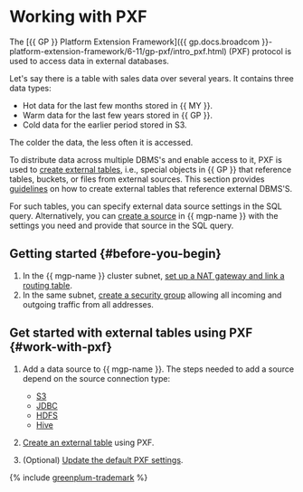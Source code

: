 # Working with PXF

The [{{ GP }} Platform Extension Framework]({{ gp.docs.broadcom }}-platform-extension-framework/6-11/gp-pxf/intro_pxf.html) (PXF) protocol is used to access data in external databases.

Let's say there is a table with sales data over several years. It contains three data types:

* Hot data for the last few months stored in {{ MY }}.
* Warm data for the last few years stored in {{ GP }}.
* Cold data for the earlier period stored in S3.

The colder the data, the less often it is accessed.

To distribute data across multiple DBMS's and enable access to it, PXF is used to [create external tables](../concepts/external-tables.md), i.e., special objects in {{ GP }} that reference tables, buckets, or files from external sources. This section provides [guidelines](#work-with-pxf) on how to create external tables that reference external DBMS'S.

For such tables, you can specify external data source settings in the SQL query. Alternatively, you can [create a source](#work-with-pxf) in {{ mgp-name }} with the settings you need and provide that source in the SQL query.


## Getting started {#before-you-begin}

1. In the {{ mgp-name }} cluster subnet, [set up a NAT gateway and link a routing table](../../vpc/operations/create-nat-gateway.md).
1. In the same subnet, [create a security group](../../vpc/operations/security-group-create.md) allowing all incoming and outgoing traffic from all addresses.


## Get started with external tables using PXF {#work-with-pxf}

1. Add a data source to {{ mgp-name }}. The steps needed to add a source depend on the source connection type:

    * [S3](pxf/create-s3-source.md)
    * [JDBC](pxf/create-jdbc-source.md)
    * [HDFS](pxf/create-hdfs-source.md)
    * [Hive](pxf/create-hive-source.md)

1. [Create an external table](pxf/create-table.md) using PXF.

1. (Optional) [Update the default PXF settings](./pxf/settings.md).

{% include [greenplum-trademark](../../_includes/mdb/mgp/trademark.md) %}
